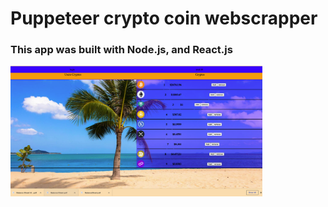 <h1>Puppeteer crypto coin webscrapper</h1>


<h3>This app was built with Node.js, and React.js</h3>

<div style="margin: 0 auto;">
  <img src="./app.png" style="max-width: 700px; width: 80%;">
</div>